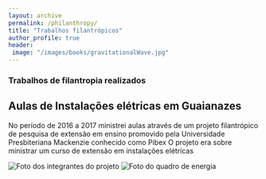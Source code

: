 ```yaml
---
layout: archive
permalink: /philanthropy/
title: "Trabalhos filantrópicos"
author_profile: true
header:
 image: "/images/books/gravitationalWave.jpg"
---
```


### Trabalhos de filantropia realizados
## Aulas de Instalações elétricas em Guaianazes
No período de 2016 a 2017  ministrei aulas através de um projeto filantrópico 
de pesquisa de extensão em ensino promovido pela Universidade Presbiteriana Mackenzie conhecido como Pibex 
O projeto era sobre ministrar um curso de extensão em instalações elétricas 

<img src="{{ site.url }}{{ site.baseurl }}/images/filan (1).jpg" alt="Foto dos integrantes do projeto">
<img src="{{ site.url }}{{ site.baseurl }}/images/filan (2).jpg" alt="Foto do quadro de energia">
<img src="{{ site.url }}{{ site.baseurl }}/images/filan (3).jpg" alt="">

